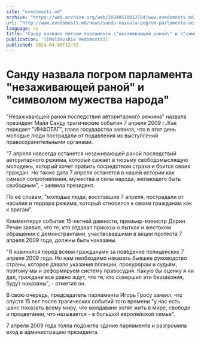 ```yaml
---
site: "evedomosti.md"
archive: "https://web.archive.org/web/20240518012704/www.evedomosti.md/news/sandu-nazvala-pogrom-parlamenta-nezazhivayushej-ranoj-i-simv"
url: "http://www.evedomosti.md/news/sandu-nazvala-pogrom-parlamenta-nezazhivayushej-ranoj-i-simv"
language: ru
title: "Санду назвала погром парламента \"незаживающей раной\" и \"символом мужества народа\""
publication: '[[Moldavskie Vedomosti]]'
published: 2024-04-08T12:52
---
```


# Санду назвала погром парламента "незаживающей раной" и "символом мужества народа"

"Незаживающей раной последствий авторитарного режима" назвала президент Майя Санду трагические события 7 апреля 2009 г..Как передает "ИНФОТАГ", глава государства заявила, что в этот день молодые люди пострадали от подавления их выступлений правоохранительными органами.

"7 апреля навсегда останется незаживающей раной последствий авторитарного режима, который сажает в тюрьму свободомыслящую молодежь, который хочет править посредством страха и боится своих граждан. Но также дата 7 апреля останется в нашей истории как символ сопротивления, мужества и силы народа, желающего быть свободным", - заявила президент.

По ее словам, "молодые люди, восставшие 7 апреля, пострадали от насилия и террора режима, который относился к своим гражданам как к врагам".

Комментируя события 15-летней давности, премьер-министр Дорин Речан заявил, что те, кто отдавал приказы о пытках и жестоком обращении с демонстрантами, участвовавшими в акции протеста 7 апреля 2009 года, должны быть наказаны.

"Я извинился перед всеми гражданами за поведение полицейских 7 апреля 2009 года. Но нам необходимо наказать бывшее руководство страны, которое давало указания полиции, прокурорам и судьям, поэтому мы и реформируем систему правосудия. Какую бы оценку я ни дал, граждане все равно ждут, что те, кто совершил эти беззакония, будут наказаны", - отметил он.

В свою очередь, председатель парламента Игорь Гросу заявил, что спустя 15 лет после трагических событий того времени "у нас есть шанс показать всему миру, что молдаване хотят жить в мире, свободе и процветании, что называется - в большой европейской семье".

7 апреля 2009 года толпа подожгла здание парламента и разгромила вход в администрацию президента.